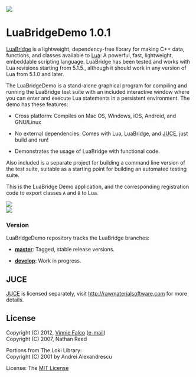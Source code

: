 <a href="http://lua.org">
<img src="http://vinniefalco.github.com/LuaBridgeDemo/powered-by-lua.png">
</a><br>

# LuaBridgeDemo 1.0.1

[LuaBridge][3] is a lightweight, dependency-free library for making C++ data,
functions, and classes available to [Lua][4]: A powerful, fast, lightweight,
embeddable scripting language. LuaBridge has been tested and works with Lua
revisions starting from 5.1.5., although it should work in any version of Lua
from 5.1.0 and later.

The LuaBridgeDemo is a stand-alone graphical program for compiling and running
the LuaBridge  test suite with an included interactive window where you can enter
and execute Lua statements in a persistent environment. The demo has these
features:

- Cross platform: Compiles on Mac OS, Windows, iOS, Android, and GNU/Linux

- No external dependencies: Comes with Lua, LuaBridge, and [JUCE][5], just build and run!

- Demonstrates the usage of LuaBridge with functional code.

Also included is a separate project for building a command line version of
the test suite, suitable as a starting point for building an automated
testing suite.

This is the LuaBridge Demo application, and the corresponding registration code
to export classes `A` and `B` to Lua.

<a href="https://github.com/vinniefalco/LuaBridgeDemo">
<img src="http://vinniefalco.github.com/LuaBridgeDemo/LuaBridgeDemoScreenshot.png">
</a><br>

<a href="https://github.com/vinniefalco/LuaBridgeDemo/downloads">
<img src="http://vinniefalco.github.com/images/ThreeOSDownloadNow.png">
</a><br>

### Version

LuaBridgeDemo repository tracks the LuaBridge branches:

- **[master][6]**: Tagged, stable release versions.

- **[develop][7]**: Work in progress.

## JUCE

[JUCE][5] is licensed separately, visit http://rawmaterialsoftware.com for more
details.

## License

Copyright (C) 2012, [Vinnie Falco][1] ([e-mail][0]) <br>
Copyright (C) 2007, Nathan Reed <br>
  
Portions from The Loki Library: <br>
Copyright (C) 2001 by Andrei Alexandrescu

License: The [MIT License][2]

[0]: mailto:vinnie.falco@gmail.com "Vinnie Falco (Email)"
[1]: http://www.vinniefalco.com "Vinnie Falco"
[2]: http://www.opensource.org/licenses/mit-license.html "The MIT License"
[3]: https://github.com/vinniefalco/LuaBridge "LuaBridge"
[4]: http://lua.org "The Lua Programming Language"
[5]: http://www.rawmaterialsoftware.com "The JUCE Library"
[6]: https://github.com/vinniefalco/LuaBridgeDemo "LuaBridgeDemo master branch"
[7]: https://github.com/vinniefalco/LuaBridgeDemo/tree/develop "LuaBridgeDemo develop branch"
